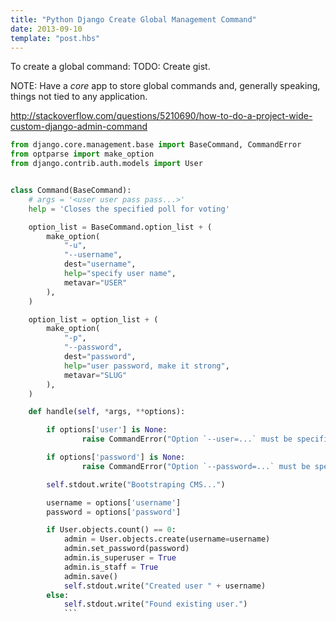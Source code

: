```yaml
---
title: "Python Django Create Global Management Command"
date: 2013-09-10
template: "post.hbs"
---
```



To create a global command:
TODO: Create gist.

NOTE: Have a *core* app to store global commands and, generally speaking, things not tied to any application.

http://stackoverflow.com/questions/5210690/how-to-do-a-project-wide-custom-django-admin-command

```python
from django.core.management.base import BaseCommand, CommandError
from optparse import make_option
from django.contrib.auth.models import User


class Command(BaseCommand):
    # args = '<user user pass pass...>'
    help = 'Closes the specified poll for voting'

    option_list = BaseCommand.option_list + (
        make_option(
            "-u",
            "--username",
            dest="username",
            help="specify user name",
            metavar="USER"
        ),
    )

    option_list = option_list + (
        make_option(
            "-p",
            "--password",
            dest="password",
            help="user password, make it strong",
            metavar="SLUG"
        ),
    )

    def handle(self, *args, **options):

        if options['user'] is None:
                raise CommandError("Option `--user=...` must be specified.")

        if options['password'] is None:
                raise CommandError("Option `--password=...` must be specified.")

        self.stdout.write("Bootstraping CMS...")

        username = options['username']
        password = options['password']

        if User.objects.count() == 0:
            admin = User.objects.create(username=username)
            admin.set_password(password)
            admin.is_superuser = True
            admin.is_staff = True
            admin.save()
            self.stdout.write("Created user " + username)
        else:
            self.stdout.write("Found existing user.")
            ```